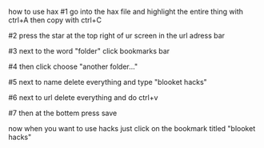 how to use hax
#1 go into the hax file and highlight the entire thing with ctrl+A then
 copy with ctrl+C
 
#2 press the star at the top right of ur screen in the url adress bar

#3 next to the word "folder" click bookmarks bar

#4 then click choose "another folder..."

#5 next to name delete everything and type "blooket hacks"

#6 next to url delete everything and do ctrl+v 

#7 then at the bottem press save 

now when you want to use hacks just click on the bookmark titled "blooket hacks"

